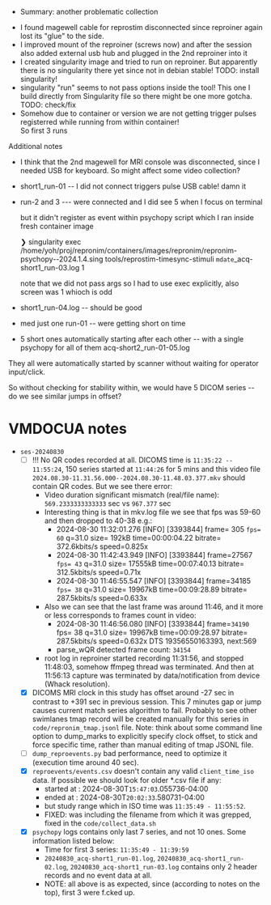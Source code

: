 * Summary: another problematic collection

 - I found magewell cable for reprostim disconnected since reproiner
   again lost its "glue" to the side.
 - I improved mount of the reproiner (screws now) and after the session
   also added external usb hub and plugged in the 2nd reproiner
   into it
 - I created singularity image and tried to run  on reproiner.
   But apparently there is no singularity there yet since not in 
   debian stable!  TODO: install singularity!
 - singularity "run" seems to not pass options inside the tool!
   This one I build directly from Singularity file so there
   might be one more gotcha.  TODO: check/fix
 - Somehow due to container or version we are not getting trigger
   pulses registerred while running from within container!  
   So first 3 runs 

 Additional notes

 - I think that the 2nd magewell for MRI console was disconnected,
   since I needed USB for keyboard. So might affect some video collection?

* short1_run-01 -- I did not connect triggers pulse USB cable! damn it
* run-2 and 3 --- were connected and I did see 5 when I focus on terminal

    but it didn't register as event within psychopy script which I ran inside fresh container image

    ❯ singularity exec /home/yoh/proj/repronim/containers/images/repronim/repronim-psychopy--2024.1.4.sing tools/reprostim-timesync-stimuli `mdate`_acq-short1_run-03.log 1

    note that we did not pass args so I had to use exec explicitly, also screen was 1 whioch is odd

* short1_run-04.log -- should be good
* med just one run-01 -- were getting short on time

* 5 short ones automatically starting after each other -- with a single psychopy for all of them acq-short2_run-01-05.log

They all were automatically started by scanner without waiting for
operator input/click.

So without checking for stability within, we would have 5 DICOM series -- do we
see similar jumps in offset?

# VMDOCUA notes

- `ses-20240830`
  - [ ] !!! No QR codes recorded at all. DICOMS time is `11:35:22 -- 11:55:24`, 150 series started at `11:44:26` for 5 mins and this video file `2024.08.30-11.31.56.000--2024.08.30-11.48.03.377.mkv` should contain QR codes. But we see there error:
    - Video duration significant mismatch (real/file name): `569.2333333333333` sec vs `967.377` sec
    - Interesting thing is that in mkv.log file we see that fps was 59-60 and then dropped to 40-38 e.g.:
      - 2024-08-30 11:32:01.276 [INFO] [3393844] frame=  305 `fps= 60` q=31.0 size=     192kB time=00:00:04.22 bitrate= 372.6kbits/s speed=0.825x    
      - 2024-08-30 11:42:43.949 [INFO] [3393844] frame=27567 `fps= 43` q=31.0 size=   17555kB time=00:07:40.13 bitrate= 312.5kbits/s speed=0.71x    
      - 2024-08-30 11:46:55.547 [INFO] [3393844] frame=34185 `fps= 38` q=31.0 size=   19967kB time=00:09:28.89 bitrate= 287.5kbits/s speed=0.633x    
    - Also we can see that the last frame was around 11:46, and it more or less corresponds to frames count in video:
      - 2024-08-30 11:46:56.080 [INFO] [3393844] frame=`34190` fps= 38 q=31.0 size=   19967kB time=00:09:28.97 bitrate= 287.5kbits/s speed=0.632x DTS 19356550163393, next:569
      - parse_wQR detected frame count: `34154`
    - root log in reproiner started recording 11:31:56, and stopped 11:48:03, somehow ffmpeg thread was terminated. And then at 11:56:13 capture was terminated by data/notification from device (Whack resolution).
  - [x] DICOMS MRI clock in this study has offset around -27 sec in contrast to +391 sec in previous session. This 7 minutes gap or jump causes current match series algorithm to fail. Probably to see other swimlanes tmap record will be created manually for this series in `code/repronim_tmap.jsonl` file. Note: think about some command line option to dump_marks to explicitly specify clock offset, to stick and force specific time, rather than manual editing of tmap JSONL file. 
  - [ ] `dump_reproevents.py` bad performance, need to optimize it (execution time around 40 sec).
  - [x] `reproevents/events.csv` doesn't contain any valid `client_time_iso` data. If possible we should look for older *.csv file if any:
    - started at : 2024-08-30T`15:47:03`.055736-04:00
    - ended   at : 2024-08-30T`20:02:33`.580731-04:00
    - but study range which in ISO time was `11:35:49 - 11:55:52`.
    - FIXED: was including the filename from which it was grepped, fixed in the `code/collect_data.sh`
  - [x] `psychopy` logs contains only last 7 series, and not 10 ones. Some information listed below:
    - Time for first 3 series: `11:35:49 - 11:39:59` 
    - `20240830_acq-short1_run-01.log`, `20240830_acq-short1_run-02.log`, `20240830_acq-short1_run-03.log` contains only 2 header records and no event data at all.
    - NOTE: all above is as expected, since (according to notes on the top), first 3 were f.cked up.
